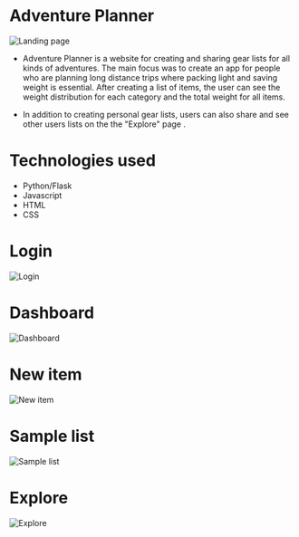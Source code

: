 # Adventure Planner
![Landing page](https://i.ibb.co/5YzTdWW/landingpage.jpg)

- Adventure Planner is a website for creating and sharing gear lists for all kinds of adventures. 
The main focus was to create an app for people who are planning long distance trips where packing light and saving weight is essential.
After creating a list of items, the user can see the weight distribution for each category and the total weight for all items.

- In addition to creating personal gear lists, users can also share and see other users lists on the the "Explore" page .

# Technologies used
- Python/Flask
- Javascript
- HTML
- CSS

# Login
![Login](https://i.ibb.co/GTzjzqc/login.jpg)

# Dashboard
![Dashboard](https://i.ibb.co/17fg9CZ/dashboard.jpg)

# New item
![New item](https://i.ibb.co/vHJ2Wmq/newitem2.jpg)

# Sample list
![Sample list](https://i.ibb.co/CVvWV6Z/samplelist.jpg)

# Explore
![Explore](https://i.ibb.co/jTWCBND/explore.jpg)
